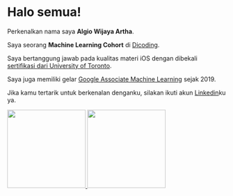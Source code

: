# Halo semua! 

Perkenalkan nama saya **Algio Wijaya Artha**.

Saya seorang **Machine Learning Cohort** di [Dicoding](https://www.dicoding.com/).

Saya bertanggung jawab pada kualitas materi iOS dengan dibekali [sertifikasi dari University of Toronto](https://www.coursera.org/account/accomplishments/specialization/CLKJD8XBXJ3M).

Saya juga memiliki gelar [Google Associate Machine Learning](https://www.credential.net/h5deoi5h) sejak 2019.

Jika kamu tertarik untuk berkenalan denganku, silakan ikuti akun [Linkedin](https://www.linkedin.com/in/algio-wijaya-artha/)ku ya.

<p align="left">
<a href="https://github.com/algioart">
  <img height="180em" src="https://github-readme-stats-eight-theta.vercel.app/api?username=algioart&show_icons=true&theme=algolia&include_all_commits=true&count_private=true"/>
  <img height="180em" src="https://github-readme-stats-eight-theta.vercel.app/api/top-langs/?username=algioart&layout=compact&langs_count=8&theme=algolia"/>
</a>
</p>
